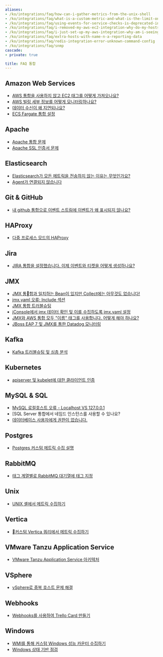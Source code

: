 ```yaml
---
aliases:
- /ko/integrations/faq/how-can-i-gather-metrics-from-the-unix-shell
- /ko/integrations/faq/what-is-a-custom-metric-and-what-is-the-limit-on-the-number-of-custom-metrics-i-can-have
- /ko/integrations/faq/using-events-for-service-checks-is-deprecated-in-favor-of-monitors
- /ko/integrations/faq/i-removed-my-aws-ec2-integration-why-do-my-hosts-still-have-aws-tags
- /ko/integrations/faq/i-just-set-up-my-aws-integration-why-am-i-seeing-duplicate-hosts
- /ko/integrations/faq/extra-hosts-with-name-n-a-reporting-data
- /ko/integrations/faq/redis-integration-error-unknown-command-config
- /ko/integrations/faq/snmp
cascade:
- private: true

title: FAQ 통합
---
```


## Amazon Web Services

* [AWS 통합을 사용하지 않고 EC2 태그를 어떻게 가져오나요?][1]
* [AWS 빌링 세부 정보를 어떻게 모니터링하나요?][2]
* [데이터 수신이 왜 지연되나요?][3]
* [ECS Fargate 통합 설정][4]

## Apache

* [Apache 통합 문제][5]
* [Apache SSL 인증서 문제][6]

## Elasticsearch

* [Elasticsearch가 모든 메트릭을 전송하지 않는 이유는 무엇인가요?][7]
* [Agent가 연결되지 않습니다][8]

## Git & GitHub

* [내 github 통합으로 이벤트 스트림에 이벤트가 왜 표시되지 않나요?][9]

## HAProxy

* [다중 프로세스 모드의 HAProxy][10]

## Jira

* [JIRA 통합을 설정했습니다. 이제 이벤트와 티켓을 어떻게 생성하나요?][11]

## JMX

* [JMX 통합과 일치하는 Bean이 있지만 Collect에는 아무것도 없습니다!][12]
* [jmx.yaml 오류: Include 섹션][13]
* [JMX 통합 트러블슈팅][14]
* [jConsole에서 jmx 데이터 확인 및 이를 수집하도록 jmx.yaml 설정][15]
* [JMX와 AWS 통합 모두 "이름" 태그를 사용합니다. 어떻게 해야 하나요?][16]
* [JBoss EAP 7 및 JMX를 통한 Datadog 모니터링][17]

## Kafka

* [Kafka 트러블슈팅 및 심층 분석][18]

## Kubernetes

* [apiserver 및 kubelet에 대한 클라이언트 인증][19]

## MySQL & SQL

* [MySQL 로컬호스트 오류 - Localhost VS 127.0.0.1][20]
* [SQL Server 통합에서 네임드 인스턴스를 사용할 수 있나요?
* [데이터베이스 사용자에게 권한이 없습니다.][22]

## Postgres

* [Postgres 커스텀 메트릭 수집 설명][23]

## RabbitMQ

* [태그 계열별로 RabbitMQ 대기열에 태그 지정][24]

## Unix

* [UNIX 셸에서 메트릭 수집하기][25]

## Vertica

* [커스텀 Vertica 쿼리에서 메트릭 수집하기][26]

## VMware Tanzu Application Service

* [VMware Tanzu Application Service 아키텍처][31]

## VSphere

* [vSphere로 중복 호스트 문제 해결][27]

## Webhooks

* [Webhooks를 사용하여 Trello Card 만들기][28]

## Windows

* [WMI를 통해 커스텀 Windows 성능 카운터 수집하기][29]
* [Windows 상태 기반 점검][30]

[1]: /ko/integrations/faq/how-do-i-pull-my-ec2-tags-without-using-the-aws-integration/
[2]: /ko/integrations/faq/how-do-i-monitor-my-aws-billing-details/
[3]: /ko/integrations/faq/why-is-there-a-delay-in-receiving-my-data/
[4]: /ko/integrations/faq/integration-setup-ecs-fargate/
[5]: /ko/integrations/faq/issues-with-apache-integration/
[6]: /ko/integrations/faq/apache-ssl-certificate-issues/
[7]: /ko/integrations/faq/why-isn-t-elasticsearch-sending-all-my-metrics/
[8]: /ko/integrations/faq/elastic-agent-can-t-connect/
[9]: /ko/integrations/faq/why-events-don-t-appear-to-be-showing-up-in-the-event-stream-with-my-github-integration/
[10]: /ko/integrations/faq/haproxy-multi-process/
[11]: /ko/integrations/faq/i-ve-set-up-the-jira-integration-now-how-do-i-get-events-and-tickets-created/
[12]: /ko/integrations/faq/i-have-a-matching-bean-for-my-jmx-integration-but-nothing-on-collect/
[13]: /ko/integrations/faq/jmx-yaml-error-include-section/
[14]: /ko/integrations/faq/troubleshooting-jmx-integrations/
[15]: /ko/integrations/faq/view-jmx-data-in-jconsole-and-set-up-your-jmx-yaml-to-collect-them/
[16]: /ko/integrations/faq/both-my-jmx-and-aws-integrations-use-name-tags-what-do-i-do/
[17]: /ko/integrations/faq/jboss-eap-7-datadog-monitoring-via-jmx/
[18]: /ko/integrations/faq/troubleshooting-and-deep-dive-for-kafka/
[19]: /ko/integrations/faq/client-authentication-against-the-apiserver-and-kubelet/
[20]: /ko/integrations/faq/mysql-localhost-error-localhost-vs-127-0-0-1/
[21]: /ko/integrations/faq/can-i-use-a-named-instance-in-the-sql-server-integration/
[22]: /ko/integrations/faq/database-user-lacks-privileges/
[23]: /ko/integrations/faq/postgres-custom-metric-collection-explained/
[24]: /ko/integrations/faq/tagging-rabbitmq-queues-by-tag-family/
[25]: https://github.com/DataDog/Miscellany/tree/master/custom_check_shell
[26]: /ko/integrations/faq/how-to-collect-metrics-from-custom-vertica-queries/
[27]: /ko/integrations/faq/troubleshooting-duplicated-hosts-with-vsphere/
[28]: /ko/integrations/faq/how-to-make-trello-card-using-webhooks/
[29]: /ko/integrations/faq/collect-custom-windows-performance-counters-over-wmi/
[30]: /ko/integrations/faq/windows-status-based-check/
[31]: /ko/integrations/faq/pivotal_architecture/

